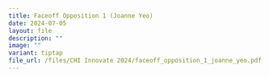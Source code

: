 ```yaml
---
title: Faceoff Opposition 1 (Joanne Yeo)
date: 2024-07-05
layout: file
description: ""
image: ""
variant: tiptap
file_url: /files/CHI Innovate 2024/faceoff_opposition_1_joanne_yeo.pdf
---
```


